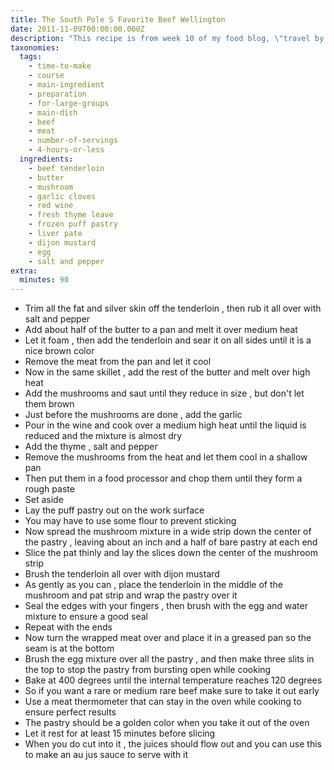 ```yaml
---
title: The South Pole S Favorite Beef Wellington
date: 2011-11-09T00:00:00.000Z
description: "This recipe is from week 10 of my food blog, \"travel by stove.\" i am attempting to cook one meal from every nation on earth, and antarctica is my 10th stop (yes i know antarctica is technically not a country, but i do love a challenge). \r\n\r\nthis beef wellington in served every christmas at mcmurdo station, antarctica's largest community. it is usually accompanied by lobster tail and at least two different kinds of mashed potato. \r\n\r\nrecipe courtesy south pole chef james brown and former south pole chef \"cookie\" jon emanuel."
taxonomies:
  tags:
    - time-to-make
    - course
    - main-ingredient
    - preparation
    - for-large-groups
    - main-dish
    - beef
    - meat
    - number-of-servings
    - 4-hours-or-less
  ingredients:
    - beef tenderloin
    - butter
    - mushroom
    - garlic cloves
    - red wine
    - fresh thyme leave
    - frozen puff pastry
    - liver pate
    - dijon mustard
    - egg
    - salt and pepper
extra:
  minutes: 90
---
```

 - Trim all the fat and silver skin off the tenderloin , then rub it all over with salt and pepper
 - Add about half of the butter to a pan and melt it over medium heat
 - Let it foam , then add the tenderloin and sear it on all sides until it is a nice brown color
 - Remove the meat from the pan and let it cool
 - Now in the same skillet , add the rest of the butter and melt over high heat
 - Add the mushrooms and saut until they reduce in size , but don't let them brown
 - Just before the mushrooms are done , add the garlic
 - Pour in the wine and cook over a medium high heat until the liquid is reduced and the mixture is almost dry
 - Add the thyme , salt and pepper
 - Remove the mushrooms from the heat and let them cool in a shallow pan
 - Then put them in a food processor and chop them until they form a rough paste
 - Set aside
 - Lay the puff pastry out on the work surface
 - You may have to use some flour to prevent sticking
 - Now spread the mushroom mixture in a wide strip down the center of the pastry , leaving about an inch and a half of bare pastry at each end
 - Slice the pat thinly and lay the slices down the center of the mushroom strip
 - Brush the tenderloin all over with dijon mustard
 - As gently as you can , place the tenderloin in the middle of the mushroom and pat strip and wrap the pastry over it
 - Seal the edges with your fingers , then brush with the egg and water mixture to ensure a good seal
 - Repeat with the ends
 - Now turn the wrapped meat over and place it in a greased pan so the seam is at the bottom
 - Brush the egg mixture over all the pastry , and then make three slits in the top to stop the pastry from bursting open while cooking
 - Bake at 400 degrees until the internal temperature reaches 120 degrees
 - So if you want a rare or medium rare beef make sure to take it out early
 - Use a meat thermometer that can stay in the oven while cooking to ensure perfect results
 - The pastry should be a golden color when you take it out of the oven
 - Let it rest for at least 15 minutes before slicing
 - When you do cut into it , the juices should flow out and you can use this to make an au jus sauce to serve with it
